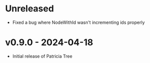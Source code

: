 # Unreleased

- Fixed a bug where NodeWithId wasn't incrementing ids properly

# v0.9.0 - 2024-04-18

- Initial release of Patricia Tree
